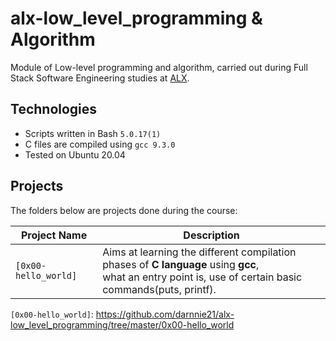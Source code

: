 # alx-low_level_programming & Algorithm
Module of Low-level programming and algorithm, carried out during Full Stack Software Engineering studies at [ALX](https://www.alxafrica.com/).

## Technologies
- Scripts written in Bash `5.0.17(1)`
- C files are compiled using `gcc 9.3.0`
- Tested on Ubuntu 20.04

## Projects
The folders below are projects done during the course:

|     Project Name     | Description |
| -------------------- | ----------- |
| `[0x00-hello_world]` | Aims at learning the different compilation phases of **C language** using **gcc**, <br /> what an entry point is, use of certain basic commands(puts, printf). |













`[0x00-hello_world]`: https://github.com/darnnie21/alx-low_level_programming/tree/master/0x00-hello_world
